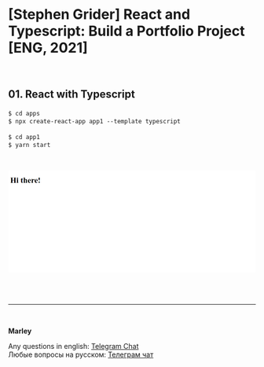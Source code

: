 # [Stephen Grider] React and Typescript: Build a Portfolio Project [ENG, 2021]

<br/>

## 01. React with Typescript

    $ cd apps
    $ npx create-react-app app1 --template typescript

    $ cd app1
    $ yarn start

<br/>

![Application](/img/pic-part01-p01.png?raw=true)

<br/><br/>

---

<br/>

**Marley**

Any questions in english: <a href="https://jsdev.org/chat/">Telegram Chat</a>  
Любые вопросы на русском: <a href="https://jsdev.ru/chat/">Телеграм чат</a>
